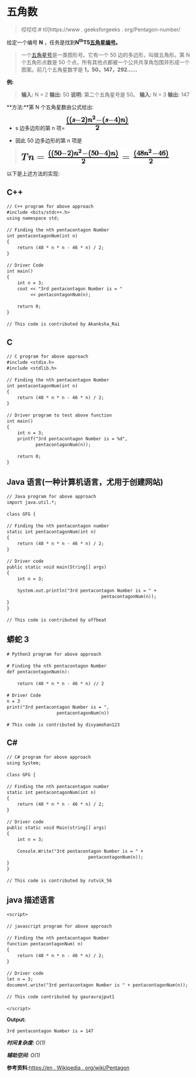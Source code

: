 # 五角数

> 哎哎哎:# t0]https://www . geeksforgeeks . org/Pentagon-number/

给定一个编号 **N** ，任务是找到**N<sup>th</sup>T5[五角星编号](https://en.wikipedia.org/wiki/Pentacontagon)。** 

> 一个[五角星号](https://en.wikipedia.org/wiki/Pentacontagon)是一类图形号。它有一个 50 边的多边形，叫做五角形。第 N 个五角形点数是 50 个点，所有其他点都被一个公共共享角包围并形成一个图案。前几个五角星数字是 **1，50，147，292……**

**例:**

> **输入:** N = 2
> **输出:** 50
> **说明:**
> 第二个五角星号是 50。
> **输入:** N = 3
> **输出:** 147

**方法:**第 N 个五角星数由公式给出:

*   s 边多边形的第 n 项= ![\frac{((s-2)n^2 - (s-4)n)}{2}     ](img/0abf7eeeb36d988fc99c1364dd143b8b.png "Rendered by QuickLaTeX.com")

*   因此 50 边多边形的第 n 项是

> ![Tn =\frac{((50-2)n^2 - (50-4)n)}{2} =\frac{(48n^2 - 46)}{2} ](img/036e4d787ec779751277b71081548ac5.png "Rendered by QuickLaTeX.com")

以下是上述方法的实现:

## C++

```
// C++ program for above approach
#include <bits/stdc++.h>
using namespace std;

// Finding the nth pentacontagon Number
int pentacontagonNum(int n)
{
    return (48 * n * n - 46 * n) / 2;
}

// Driver Code
int main()
{
    int n = 3;
    cout << "3rd pentacontagon Number is = "
         << pentacontagonNum(n);

    return 0;
}

// This code is contributed by Akanksha_Rai
```

## C

```
// C program for above approach
#include <stdio.h>
#include <stdlib.h>

// Finding the nth pentacontagon Number
int pentacontagonNum(int n)
{
    return (48 * n * n - 46 * n) / 2;
}

// Driver program to test above function
int main()
{
    int n = 3;
    printf("3rd pentacontagon Number is = %d",
           pentacontagonNum(n));

    return 0;
}
```

## Java 语言(一种计算机语言，尤用于创建网站)

```
// Java program for above approach
import java.util.*;

class GFG {

// Finding the nth pentacontagon number
static int pentacontagonNum(int n)
{
    return (48 * n * n - 46 * n) / 2;
}

// Driver code
public static void main(String[] args)
{
    int n = 3;

    System.out.println("3rd pentacontagon Number is = " +
                                    pentacontagonNum(n));
}
}

// This code is contributed by offbeat
```

## 蟒蛇 3

```
# Python3 program for above approach

# Finding the nth pentacontagon Number
def pentacontagonNum(n):

    return (48 * n * n - 46 * n) // 2

# Driver Code
n = 3
print("3rd pentacontagon Number is = ",
                   pentacontagonNum(n))

# This code is contributed by divyamohan123
```

## C#

```
// C# program for above approach
using System;

class GFG {

// Finding the nth pentacontagon number
static int pentacontagonNum(int n)
{
    return (48 * n * n - 46 * n) / 2;
}

// Driver code
public static void Main(string[] args)
{
    int n = 3;

    Console.Write("3rd pentacontagon Number is = " +
                               pentacontagonNum(n));
}
}

// This code is contributed by rutvik_56   
```

## java 描述语言

```
<script>

// javascript program for above approach

// Finding the nth pentacontagon Number
function pentacontagonNum( n)
{
    return (48 * n * n - 46 * n) / 2;
}

// Driver code
let n = 3;
document.write("3rd pentacontagon Number is " + pentacontagonNum(n));

// This code contributed by gauravrajput1

</script>
```

**Output:** 

```
3rd pentacontagon Number is = 147
```

***时间复杂度:** O(1)*

***辅助空间:** O(1)*

**参考资料:**[https://en . Wikipedia . org/wiki/Pentagon](https://en.wikipedia.org/wiki/Pentacontagon)